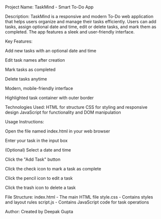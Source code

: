 Project Name: TaskMind - Smart To-Do App

Description:
TaskMind is a responsive and modern To-Do web application that helps users organize and manage their tasks efficiently. 
Users can add tasks, assign optional date and time, edit or delete tasks, and mark them as completed. 
The app features a sleek and user-friendly interface.

Key Features:

Add new tasks with an optional date and time

Edit task names after creation

Mark tasks as completed

Delete tasks anytime

Modern, mobile-friendly interface

Highlighted task container with outer border

Technologies Used:
HTML for structure
CSS for styling and responsive design
JavaScript for functionality and DOM manipulation

Usage Instructions:

Open the file named index.html in your web browser

Enter your task in the input box

(Optional) Select a date and time

Click the "Add Task" button

Click the check icon to mark a task as complete

Click the pencil icon to edit a task

Click the trash icon to delete a task

File Structure:
index.html - The main HTML file
style.css - Contains styles and layout rules
script.js - Contains JavaScript code for task operations

Author:
Created by Deepak Gupta
